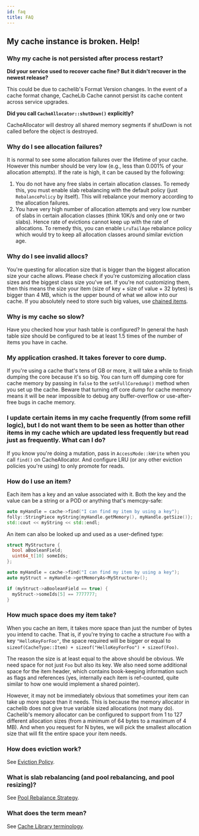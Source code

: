 ```yaml
---
id: faq
title: FAQ
---
```


## My cache instance is broken. Help!

### Why my cache is not persisted after process restart?

**Did your service used to recover cache fine? But it didn't recover in the newest release?**

This could be due to cachelib's Format Version changes. In the event of a cache format change, CacheLib Cache cannot persist its cache content across service upgrades.

**Did you call `CacheAllocator::shutDown()` explicitly?**


CacheAllocator will destroy all shared memory segments if shutDown is not called before the object is destroyed.


###  Why do I see allocation failures?

It is normal to see some allocation failures over the lifetime of your cache. However this number should be very low (e.g., less than 0.001% of your allocation attempts). If the rate is high, it can be caused by the following:

1. You do not have any free slabs in certain allocation classes. To remedy this, you must enable slab rebalancing with the default policy (just `RebalancePolicy` by itself). This will rebalance your memory according to the allocation failures.
2. You have very high number of allocation attempts and very low number of slabs in certain allocation classes (think 10K/s and only one or two slabs). Hence rate of evictions cannot keep up with the rate of allocations. To remedy this, you can enable `LruTailAge` rebalance policy which would try to keep all allocation classes around similar eviction age.

### Why do I see invalid allocs?

You're questing for allocation size that is bigger than the biggest allocation size your cache allows. Please check if you're customizing allocation class sizes and the biggest class size you've set. If you're not customizing them, then this means the size your item (size of key + size of value + 32 bytes) is bigger than 4 MB, which is the upper bound of what we allow into our cache. If you absolutely need to store such big values, use [chained items](chained_items).

### Why is my cache so slow?

Have you checked how your hash table is configured? In general the hash table size should be configured to be at least 1.5 times of the number of items you have in cache.

### My application crashed. It takes forever to core dump.

If you're using a cache that's tens of GB or more, it will take a while to finish dumping the core because it's so big. You can turn off dumping core for cache memory by passing in `false` to the `setFullCoredump()` method when you set up the cache. Beware that turning off core dump for cache memory means it will be near impossible to debug any buffer-overflow or use-after-free bugs in cache memory.

### I update certain items in my cache frequently (from some refill logic), but I do not want them to be seen as hotter than other items in my cache which are updated less frequently but read just as frequently. What can I do?

If you know you're doing a mutation, pass in `AccessMode::kWrite` when you call `find()` on CacheAllocator. And configure LRU (or any other eviction policies you're using) to only promote for reads.

### How do I use an item?

Each item has a key and an value associated with it. Both the key and the value can be a string or a POD or anything that's memcpy-safe:


```cpp
auto myHandle = cache->find("I can find my item by using a key");
folly::StringPiece myString{myHandle.getMemory(), myHandle.getSize()};
std::cout << myString << std::endl;
```


An item can also be looked up and used as a user-defined type:


```cpp
struct MyStructure {
  bool aBooleanField;
  uint64_t[10] someIds;
};

auto myHandle = cache->find("I can find my item by using a key");
auto myStruct = myHandle->getMemoryAs<MyStructure>();

if (myStruct->aBooleanField == true) {
  myStruct->someIds[5] == 7777777;
}
```


### How much space does my item take?

When you cache an item, it takes more space than just the number of bytes you intend to cache. That is, if you're trying to cache a structure `Foo` with a key `"HelloKeyForFoo"`, the space required will be bigger or equal to `sizeof(CacheType::Item) + sizeof("HelloKeyForFoo") + sizeof(Foo)`.

The reason the size is at least equal to the above should be obvious. We need space for not just `Foo` but also its key. We also need some additional space for the item header, which contains book-keeping information such as flags and references (yes, internally each item is ref-counted, quite similar to how one would implement a shared pointer).

However, it may not be immediately obvious that sometimes your item can take up more space than it needs. This is because the memory allocator in cachelib does not give true variable sized allocations (not many do). Cachelib's memory allocator can be configured to support from 1 to 127 different allocation sizes (from a minimum of 64 bytes to a maximum of 4 MB). And when you request for N bytes, we will pick the smallest allocation size that will fit the entire space your item needs.

### How does eviction work?

See [Eviction Policy](eviction_policy).

###  What is slab rebalancing (and pool rebalancing, and pool resizing)?

See [Pool Rebalance Strategy](pool_rebalance_strategy).

### What does the term mean?

See [Cache Library terminology](terms).
